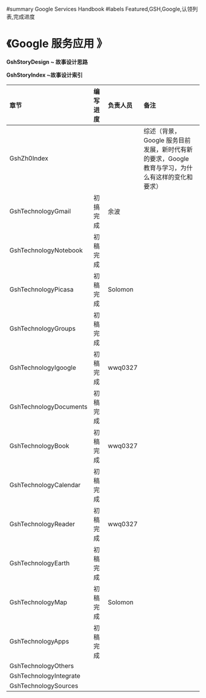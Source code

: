 ﻿#summary Google Services Handbook
#labels Featured,GSH,Google,认领列表,完成进度

# 《Google 服务应用 》 #

**GshStoryDesign ~ 故事设计思路**

**GshStoryIndex ~故事设计索引**

| **章节** | **编写进度** | **负责人员** | **备注** |
|:-----------|:-----------------|:-----------------|:-----------|
| GshZh0Index  |  |  | 综述（背景，Google 服务目前发展，新时代有新的要求，Google 教育与学习，为什么有这样的变化和要求）|
| GshTechnologyGmail | 初搞完成 | 余波  |  |
| GshTechnologyNotebook | 初稿完成 |  |  |
| GshTechnologyPicasa | 初稿完成 | Solomon|  |
| GshTechnologyGroups | 初稿完成 |  |  |
| GshTechnologyIgoogle | 初稿完成 | wwq0327 |  |
| GshTechnologyDocuments | 初稿完成 |  |  |
| GshTechnologyBook | 初稿完成 | wwq0327 |  |
| GshTechnologyCalendar | 初稿完成 |  |  |
| GshTechnologyReader | 初稿完成 | wwq0327 |  |
| GshTechnologyEarth | 初稿完成 |  |  |
| GshTechnologyMap | 初稿完成 | Solomon|  |
| GshTechnologyApps | 初稿完成 |  |  |
| GshTechnologyOthers |  |  |  |
| GshTechnologyIntegrate |  |  |  |
| GshTechnologySources |  | |  |